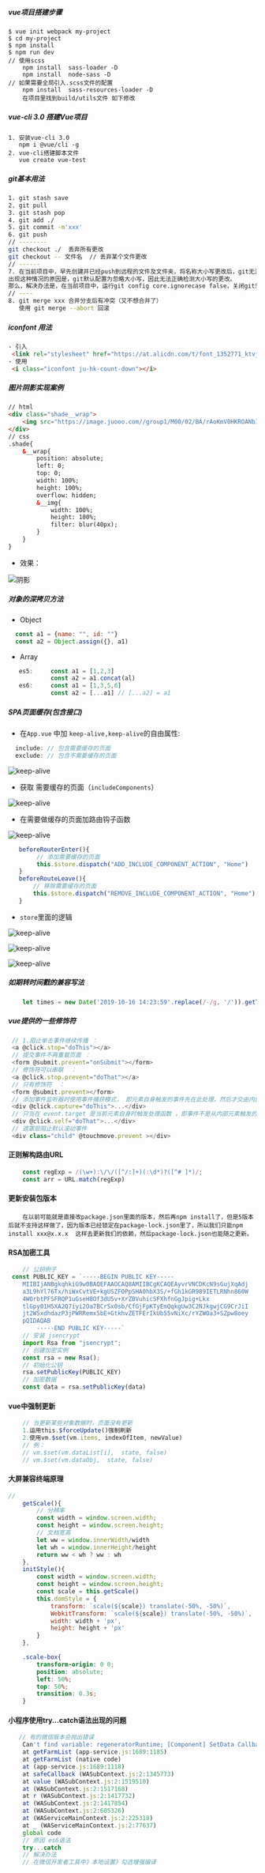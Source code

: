 ##### vue项目搭建步骤
```zh
$ vue init webpack my-project
$ cd my-project
$ npm install
$ npm run dev
// 使用scss
    npm install  sass-loader -D
    npm install  node-sass -D
// 如果需要全局引入.scss文件的配置
    npm install  sass-resources-loader -D
    在项目里找到build/utils文件 如下修改
```
##### vue-cli 3.0 搭建Vue项目

```
1. 安装vue-cli 3.0
   npm i @vue/cli -g
2. vue-cli搭建脚本文件
   vue create vue-test
```

##### git基本用法

```bash
1. git stash save
2. git pull
3. git stash pop
4. git add ./
5. git commit -m'xxx'
6. git push
// --------
git checkout ./  丢弃所有更改
git checkout -- 文件名  // 丢弃某个文件更改
// ------
7. 在当前项目中，早先创建并已经push到远程的文件及文件夹，将名称大小写更改后，git无法检测出更改。
出现这种情况的原因是，git默认配置为忽略大小写，因此无法正确检测大小写的更改。
那么，解决办法是，在当前项目中，运行git config core.ignorecase false，关闭git忽略大小写配置，即可检测到大小写名称更改。
// ----
8. git merge xxx 合并分支后有冲突（又不想合并了）
   使用 git merge --abort 回滚
```

##### iconfont 用法
```html
- 引入
 <link rel="stylesheet" href="https://at.alicdn.com/t/font_1352771_ktvjvzhb1v.css">
- 使用
 <i class="iconfont ju-hk-count-down"></i>
```

##### 图片阴影实现案例
```html
// html
<div class="shade__wrap">
    <img src="https://image.juooo.com//group1/M00/02/BA/rAoKmV0HKROANbIoAAC-qZa523k987.jpg" alt="" class="shade__wrap__img"/>
</div>
// css
.shade{ 
    &__wrap{
        position: absolute;
        left: 0;
        top: 0;
        width: 100%;
        height: 100%;
        overflow: hidden;
        &__img{
            width: 100%;
            height: 100%;
            filter: blur(40px);
        }
    }
}
```
- 效果：

![阴影](./assets/img/企业微信截图_15668930477104.png "图片")

##### 对象的深拷贝方法
- Object
```js
  const a1 = {name: "", id: ""}
  const a2 = Object.assign({}, a1)
```
- Array 
```js
   es5:     const a1 = [1,2,3]
            const a2 = a1.concat(al)
   es6:     const a1 = [1,3,5,6]
            const a2 = [...a1] // [...a2] = a1
```

##### SPA页面缓存(包含接口)
- 在```App.vue``` 中加 ```keep-alive,keep-alive```的自由属性:

```js
  include: // 包含需要缓存的页面
  exclude: // 包含不需要缓存的页面
```
![keep-alive](./assets/img/企业微信截图_15697511529553.png "图片")

- 获取 需要缓存的页面（```includeComponents```）

![keep-alive](./assets/img/企业微信截图_15697511799732.png "图片")

- 在需要做缓存的页面加路由钩子函数

![keep-alive](./assets/img/企业微信截图_15697512335870.png "图片")
```js
   beforeRouterEnter(){ 
        // 添加需要缓存的页面
        this.$store.dispatch("ADD_INCLUDE_COMPONENT_ACTION", "Home")
   }
   beforeRouteLeave(){
       // 移除需要缓存的页面
       this.$store.dispatch("REMOVE_INCLUDE_COMPONENT_ACTION", "Home")
   }
```
- ```store```里面的逻辑

![keep-alive](./assets/img/企业微信截图_15697513351089.png "图片")

![keep-alive](./assets/img/企业微信截图_15697512757104.png "图片")

![keep-alive](./assets/img/企业微信截图_15697513058054.png "图片")

##### 如期转时间戳的兼容写法
```js
    let times = new Date('2019-10-16 14:23:59'.replace(/-/g, '/')).getTime()
```

##### vue提供的一些修饰符
```js
 // 1.阻止单击事件继续传播 ：
 <a @click.stop="doThis"></a> 
 // 提交事件不再重载页面 ：
 <form @submit.prevent="onSubmit"></form> 
 // 修饰符可以串联  ：
 <a @click.stop.prevent="doThat"></a> 
 // 只有修饰符  ：
 <form @submit.prevent></form> 
 // 添加事件监听器时使用事件捕获模式， 即元素自身触发的事件先在此处理，然后才交由内部元素进行处理 ：
 <div @click.capture="doThis">...</div> 
 // 只当在 event.target 是当前元素自身时触发处理函数 ，即事件不是从内部元素触发的 ：
 <div @click.self="doThat">...</div>
 // 遮罩层阻止默认滚动事件
 <div class="child" @touchmove.prevent ></div>
```

#### 正则解构路由URL
```js
    const regExp = /(\w+):\/\/([^/:]+)(:\d*)?([^# ]*)/;
    const arr = URL.match(regExp)
```
#### 更新安装包版本
```zh
    在以前可能就是直接改package.json里面的版本，然后再npm install了，但是5版本后就不支持这样做了，因为版本已经锁定在package-lock.json里了，所以我们只能npm install xxx@x.x.x  这样去更新我们的依赖，然后package-lock.json也能随之更新。
```

#### RSA加密工具
```js
    // 公钥例子
 const PUBLIC_KEY = `-----BEGIN PUBLIC KEY-----
	MIIBIjANBgkqhkiG9w0BAQEFAAOCAQ8AMIIBCgKCAQEAyvrVNCDKcN9sGujXqAdj
	a3L9hYl76Tx/hiWxCvtVE+kgUSZFOPpSHA0hbX3S/+fGh1kGR989IETLRNhn860W
	4WOrbtPFSFRQP1uGseH8Of3dU5v+XrZBVuhicSFXhfnGgJpig+Lkx
	tlGpy01H5XA2Q7iyi2Oa7BCrSx0sb/CfGjFpKTyEmQqkgUw3C2NJkgwjCG9CrJiI
	jt2W5xdhdazP3jPWRRemx5bE+GtkhvZETFErIkUb55vNiXc/rYZWOa3+SZpw8oey
	pQIDAQAB
        -----END PUBLIC KEY-----`
    // 安装 jsencrypt 
    import Rsa from "jsencrypt";
    // 创建加密实例
    const rsa = new Rsa();
    // 初始化公钥
    rsa.setPublicKey(PUBLIC_KEY)
    // 加密数据
    const data = rsa.setPublicKey(data)
```
#### vue中强制更新
```js
    // 当更新某些对象数据时，页面没有更新
    1.运用this.$forceUpdate()强制刷新
    2.使用vm.$set(vm.items, indexOfItem, newValue)
    // 例：
    // vm.$set(vm.dataList[i],  state, false) 
    // vm.$set(vm.dataObj,  state, false)
```
#### 大屏兼容终端原理
```js
// 
    getScale(){
        // 分辨率
        const width = window.screen.width;
        const height = window.screen.height;
        // 文档宽高
        let ww = window.innerWidth/width
        let wh = window.innerHeight/height
        return ww < wh ? ww : wh
    },
    initStyle(){
        const width = window.screen.width; 
        const height = window.screen.height;
        const scale = this.getScale()
        this.domStyle = {
            transform: `scale(${scale}) translate(-50%, -50%)`,
            WebkitTransform: `scale(${scale}) translate(-50%, -50%)`,
            width: width + 'px',
            height: height + 'px'
        }
    },
```
```css
    .scale-box{
        transform-origin: 0 0;
        position: absolute;
        left: 50%;
        top: 50%;
        transition: 0.3s;
    }
```
#### 小程序使用try...catch语法出现的问题
```js
   // 有的微信版本会抛出错误
   	Can't find variable: regeneratorRuntime; [Component] SetData Callback Error @ pages/choosefarm/index#(anonymous)
    at getFarmList (app-service.js:1689:1185)
    at getFarmList (native code)
    at (app-service.js:1689:1118)
    at safeCallback (WASubContext.js:2:1345773)
    at value (WASubContext.js:2:1519510)
    at (WASubContext.js:2:1517168)
    at r (WASubContext.js:2:1417732)
    at (WASubContext.js:2:1417854)
    at (WASubContext.js:2:605326)
    at (WAServiceMainContext.js:2:225318)
    at _ (WAServiceMainContext.js:2:77637)
    global code
    // 原因 es6语法
    try...catch 
    // 解决办法
    // 在微信开发者工具中》本地设置》勾选增强编译
```

<!-- #### 原理
```zh
 实现选座原理
    1.画座位图
    2.缩放
    3.拖拽
    4.选中事件
``` -->
